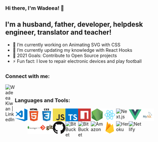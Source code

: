 ### Hi there, I'm Wadeea! 👋

<!--
**WadeeaKiwan/WadeeaKiwan** is a ✨ _special_ ✨ repository because its `README.md` (this file) appears on your GitHub profile.

Here are some ideas to get you started:

- 🔭 I’m currently working on ...
- 🌱 I’m currently learning ...
- 👯 I’m looking to collaborate on ...
- 🤔 I’m looking for help with ...
- 💬 Ask me about ...
- 📫 How to reach me: ...
- 😄 Pronouns: ...
- ⚡ Fun fact: ...
-->

## I'm a husband, father, developer, helpdesk engineer, translator and teacher!
- 🔭 I’m currently working on Animating SVG with CSS 
- 🌱 I’m currently updating my knowledge with React Hooks
- 🥅 2021 Goals: Contribute to Open Source projects
- ⚡ Fun fact: I love to repair electronic devices and play football

### Connect with me:

[<img align="left" alt="Wadeea Kiwan | LinkedIn" width="30px" src="https://cdn.jsdelivr.net/npm/simple-icons@v3/icons/linkedin.svg" />][linkedin]

<br />

### Languages and Tools:

[<img align="left" style="padding-bottom:20px" alt="Visual Studio Code" width="40px" src="https://raw.githubusercontent.com/github/explore/80688e429a7d4ef2fca1e82350fe8e3517d3494d/topics/visual-studio-code/visual-studio-code.png" />][visualStudioCode]
[<img align="left" alt="HTML" width="40px" src="https://raw.githubusercontent.com/github/explore/80688e429a7d4ef2fca1e82350fe8e3517d3494d/topics/html/html.png" />][html]
[<img align="left" alt="CSS" width="40px" src="https://raw.githubusercontent.com/github/explore/80688e429a7d4ef2fca1e82350fe8e3517d3494d/topics/css/css.png" />][css]
[<img align="left" alt="JavaScript" width="40px" src="https://raw.githubusercontent.com/github/explore/80688e429a7d4ef2fca1e82350fe8e3517d3494d/topics/javascript/javascript.png" />][javaScript]
[<img align="left" alt="TypeScript" width="40px" src="https://raw.githubusercontent.com/github/explore/80688e429a7d4ef2fca1e82350fe8e3517d3494d/topics/typescript/typescript.png" />][typeScript]
[<img align="left" alt="NPM" width="40px" src="https://raw.githubusercontent.com/github/explore/80688e429a7d4ef2fca1e82350fe8e3517d3494d/topics/npm/npm.png" />][npm]
[<img align="left" alt="Node.js" width="40px" src="https://raw.githubusercontent.com/github/explore/80688e429a7d4ef2fca1e82350fe8e3517d3494d/topics/nodejs/nodejs.png" />][nodeJs]
[<img align="left" alt="React" width="40px" src="https://raw.githubusercontent.com/github/explore/80688e429a7d4ef2fca1e82350fe8e3517d3494d/topics/react/react.png" />][react]
[<img align="left" alt="Next.js" width="40px" src="https://camo.githubusercontent.com/ca77ac5dce4c60a9ec14ce2a7676208ebe1511057a9c912bdf2ab20214ac6150/68747470733a2f2f75706c6f61642d69636f6e2e73332e75732d656173742d322e616d617a6f6e6177732e636f6d2f75706c6f6164732f69636f6e732f706e672f393131343835363736313535313934313731312d3531322e706e67" />][next]
[<img align="left" alt="Vue" width="40px" src="https://raw.githubusercontent.com/github/explore/80688e429a7d4ef2fca1e82350fe8e3517d3494d/topics/vue/vue.png" />][vue]
[<img align="left" alt="MySQL" width="40px" src="https://raw.githubusercontent.com/github/explore/80688e429a7d4ef2fca1e82350fe8e3517d3494d/topics/mysql/mysql.png" />][mySql]
[<img align="left" alt="MongoDB" width="40px" src="https://raw.githubusercontent.com/github/explore/80688e429a7d4ef2fca1e82350fe8e3517d3494d/topics/mongodb/mongodb.png" />][mongoDB]
[<img align="left" alt="Git" width="40px" src="https://raw.githubusercontent.com/github/explore/80688e429a7d4ef2fca1e82350fe8e3517d3494d/topics/git/git.png" />][git]
[<img align="left" alt="GitHub" width="40px" src="https://raw.githubusercontent.com/github/explore/78df643247d429f6cc873026c0622819ad797942/topics/github/github.png" />][gitHub]
[<img align="left" alt="BitBucket" width="40px" src="https://cdn4.iconfinder.com/data/icons/logos-and-brands/512/44_Bitbucket_logo_logos-512.png" />][bitBucket]
[<img align="left" alt="BitBucket" width="40px" src="https://cdn4.iconfinder.com/data/icons/logos-and-brands/512/144_Gitlab_logo_logos-512.png" />][gitLab]
[<img align="left" alt="Amazon" width="40px" src="https://cloudastronautblog.files.wordpress.com/2017/10/aws_logo_smile_1200x630.png?w=50&h=50&crop=1" />][amazon]
[<img align="left" alt="Firebase" width="40px" src="https://raw.githubusercontent.com/github/explore/80688e429a7d4ef2fca1e82350fe8e3517d3494d/topics/firebase/firebase.png" />][fireBase]
[<img align="left" alt="Heroku" width="40px" src="https://d29fhpw069ctt2.cloudfront.net/icon/image/38840/preview.svg" />][heroku]
[<img align="left" alt="Netlify" width="40px" src="https://cdn.icon-icons.com/icons2/2107/PNG/512/file_type_netlify_icon_130354.png" />][netlify]

<br />

[linkedin]: https://www.linkedin.com/in/wadeeakiwan/
[visualStudioCode]: https://code.visualstudio.com/
[html]: https://developer.mozilla.org/en-US/docs/Web/HTML
[css]: https://developer.mozilla.org/en-US/docs/Web/CSS
[javaScript]: https://www.javascript.com/
[typeScript]: https://www.typescriptlang.org/
[npm]: https://www.npmjs.com/
[nodeJs]: https://nodejs.org/en/
[react]: https://reactjs.org/
[next]: https://nextjs.org/
[vue]: https://vuejs.org/
[mySql]: https://www.mysql.com/
[mongoDB]: https://www.mongodb.com/
[git]: https://git-scm.com/
[gitHub]: https://github.com/
[bitBucket]: https://bitbucket.org/
[gitLab]: https://about.gitlab.com/
[amazon]: https://aws.amazon.com/
[fireBase]: https://firebase.google.com/
[heroku]: https://www.heroku.com/
[netlify]: https://www.netlify.com/